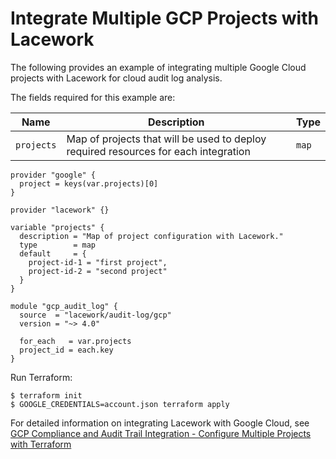 # Integrate Multiple GCP Projects with Lacework
The following provides an example of integrating multiple Google Cloud projects with Lacework for cloud audit log analysis.

The fields required for this example are:

| Name       | Description                                                                                 | Type     |
|------------|---------------------------------------------------------------------------------------------|----------|
| `projects` | Map of projects that will be used to deploy required resources for each integration | `map` |


```hcl
provider "google" {
  project = keys(var.projects)[0]
}

provider "lacework" {}

variable "projects" {
  description = "Map of project configuration with Lacework."
  type        = map
  default     = {
    project-id-1 = "first project",
    project-id-2 = "second project"
  }
}

module "gcp_audit_log" {
  source  = "lacework/audit-log/gcp"
  version = "~> 4.0"

  for_each   = var.projects
  project_id = each.key
}
```

Run Terraform:
```
$ terraform init
$ GOOGLE_CREDENTIALS=account.json terraform apply
```

For detailed information on integrating Lacework with Google Cloud, see [GCP Compliance and Audit Trail Integration - Configure Multiple Projects with Terraform](https://docs.lacework.com/onboarding/gcp-compliance-and-audit-log-integration-terraform-using-google-cloud-shell#configure-multiple-projects-with-terraform)
